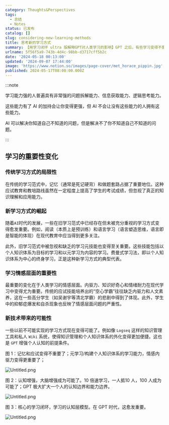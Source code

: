 ```yaml
---
category: Thoughts&Perspectives
tags:
  - 总结
  - Notes
status: 已发布
catalog: []
slug: considering-new-learning-methods
title: 思考新的学习方式
summary: 【用学习闭环 ultra 版解释GPT对人类学习的影响】GPT 之后，有些学习变得不重要了，有些学习变得更重要了，有些学习从不可能变成可能了。
urlname: 5f56f5a9-743b-4d4c-98bb-d3717cff5b2c
date: '2024-05-18 00:13:00'
updated: '2024-09-07 17:44:00'
image: 'https://www.notion.so/images/page-cover/met_horace_pippin.jpg'
published: 2024-05-17T08:00:00.000Z
---
```


:::note


学习能力强的人普遍具有非常强的问题拆解能力、信息获取能力、逻辑思考能力。


这些能力有了 AI 的加持会让你变得更强，但 AI 不会让没有这些能力的人拥有这些能力。


AI 可以解决你知道自己不知道的问题，但是解决不了你不知道自己不知道的问题。


:::


## 学习的重要性变化


### 传统学习方式的局限性


在传统的学习范式中，记忆（通常是死记硬背）和做题套路占据了重要地位。这种应试教育和教培路线虽然在一定程度上提高了学生的考试成绩，但忽视了真正的知识理解和应用能力。


### 新学习方式的崛起


随着`AI`时代的发展，一些在旧学习范式中已经存在但未被充分重视的学习方式变得愈发重要。例如，阅读（本质上是预训练）和语言学习（语言塑造思维，语言即是智能的体现）在现代教育中应当得到更多关注。


此外，旧学习范式中被忽视和缺乏的学习元技能也变得至关重要。这些技能包括以个人知识体系为目标的学习和以元学习为内容的学习。费曼式学习法，即以个人知识体系为中心的终身学习，正是这种新学习方式的典型代表。


### 学习情感层面的重要性


最重要的变化在于人类学习的情感层面。内驱力、知识好奇心和情绪耐力在现代学习中变得尤为重要。传统的应试技能培养出的“空心学霸”往往缺乏内驱力和人文素养，这在一些高分学生（如吴谢宇等清北学霸）的悲剧中得到了体现。此外，学生中的抑郁症爆发和自杀现象也反映了情感层面问题的严重性。


### 新技术带来的可能性


一些以前不可能实现的学习方式现在变得可能了。例如像 `Logseq` 这样的知识管理工具和私人 `Wiki` 系统，使得知识管理和个人知识体系的外化变得更加便捷。这也是 `GPT` 增强个人认知的前提条件。


图 1：记忆和应试变得不重要了；元学习/构建个人知识体系的学习能力，情感内驱力变得更重要了；


![Untitled.png](https://prod-files-secure.s3.us-west-2.amazonaws.com/5d24fe63-e567-4804-86f9-9fdc62e13082/a8319b77-00b3-43d9-9f99-e58187f20cfe/Untitled.png?X-Amz-Algorithm=AWS4-HMAC-SHA256&X-Amz-Content-Sha256=UNSIGNED-PAYLOAD&X-Amz-Credential=ASIAZI2LB466UD6SZRG5%2F20250214%2Fus-west-2%2Fs3%2Faws4_request&X-Amz-Date=20250214T053629Z&X-Amz-Expires=3600&X-Amz-Security-Token=IQoJb3JpZ2luX2VjEP7%2F%2F%2F%2F%2F%2F%2F%2F%2F%2FwEaCXVzLXdlc3QtMiJGMEQCIGl6UDeBTf8SJqLI%2F6boc1VN%2BGPjSZORLXq%2FXI%2BsRmq8AiBf1gDUUMJ4KCuIx81jE8G5jXjXQhy34zIxox7hD%2FXexSr%2FAwgnEAAaDDYzNzQyMzE4MzgwNSIMuxFbiCLBRRWo0cSIKtwD55bpyXJvvDXc20GUhk58Rwt9ammuo6qW8Xo0hotZL5lMSjt3kxXkIxUnjTA0NhinIzIj1S4y9dE%2BevNDh3FQpU%2Fs0uBtBwIBieiyksMl%2BRenEh3JZsj4E5ukWYf1r2gm1Czf9h2ByYaO2L3TDZmCPpuGR1FUh3oo%2BOh0g2hLNui3Fq%2Bqx6a3EtQitOIaeDqKy3LxQfWEJ4nCivzcbKskDluoxobZ8qljXINVFiNw7wK0CUDIxVCjrFvGPz%2B1sl3M4xaP2pXr1DwQ%2F7pgAEAMDP9dvkc2b5h4TZQb%2FZUvK570jm1SpQpMJ0RbD0oXMG0S2kXwtep9hjKka016i1KLX%2Bv7m%2FzzhK7BgNUkTerC4ph2GS7PKfgzdRJssTbi4NdxiP%2Bh94QCwQLjA08mWQw7oLsLL3vyaA3WG%2BZSnM9WhJww4XGW9%2B5p2WGK%2F2lLdMyuKg0hDSp25NOVp7Ieyl41CcnK3BFGIbCvc2ajlAkpRai%2BWw01kV6wYF398xXkO0XENQvVn5gnFimOiXlnvhLrxPS0OpX8Gf1JNXVtmfL0A0WZCpychpcdriKrSrqjmnZK8OjXiBM2BvTGo0vG%2BGoZ4A8fxhBr2tnUc%2BvWCtPtACevHaLAEbMndMk5dMgw%2BKm7vQY6pgFzzd5EiR3sOAP%2FxIFGpIEBFqohhKLu5eGxN%2Bk8%2Fr2qWS9lr%2BEIxFBOxyEOgb4SxM2W2woTAWDJxDLNN86M39bzvikYZeAm%2BC9FRuRPMcxAWDCFFqIiurlKrwYHLo%2FbMov7cyZFQq3hKEmda9uXh1aDcwBg%2FH%2BEjdM5p%2BubUB8MzqAob9TgcR3Ox5TkgouFTdec7GED0XKHSAzm86rdhTBbArvT6EYC&X-Amz-Signature=3ef12632d884ba74a6fc419b489c5c2dd646045a8316a741774c4ae4ee6ce7ae&X-Amz-SignedHeaders=host&x-id=GetObject)


图 2：认知增强，大脑增强成为可能了。10 倍速学习，一人抵10 人，100 人成为可能了；GPT 极大扩大一个人的认知边界和能力边界。


![Untitled.png](https://prod-files-secure.s3.us-west-2.amazonaws.com/5d24fe63-e567-4804-86f9-9fdc62e13082/e195b372-4d2b-479c-9e75-1be4e2c1412e/Untitled.png?X-Amz-Algorithm=AWS4-HMAC-SHA256&X-Amz-Content-Sha256=UNSIGNED-PAYLOAD&X-Amz-Credential=ASIAZI2LB466UD6SZRG5%2F20250214%2Fus-west-2%2Fs3%2Faws4_request&X-Amz-Date=20250214T053629Z&X-Amz-Expires=3600&X-Amz-Security-Token=IQoJb3JpZ2luX2VjEP7%2F%2F%2F%2F%2F%2F%2F%2F%2F%2FwEaCXVzLXdlc3QtMiJGMEQCIGl6UDeBTf8SJqLI%2F6boc1VN%2BGPjSZORLXq%2FXI%2BsRmq8AiBf1gDUUMJ4KCuIx81jE8G5jXjXQhy34zIxox7hD%2FXexSr%2FAwgnEAAaDDYzNzQyMzE4MzgwNSIMuxFbiCLBRRWo0cSIKtwD55bpyXJvvDXc20GUhk58Rwt9ammuo6qW8Xo0hotZL5lMSjt3kxXkIxUnjTA0NhinIzIj1S4y9dE%2BevNDh3FQpU%2Fs0uBtBwIBieiyksMl%2BRenEh3JZsj4E5ukWYf1r2gm1Czf9h2ByYaO2L3TDZmCPpuGR1FUh3oo%2BOh0g2hLNui3Fq%2Bqx6a3EtQitOIaeDqKy3LxQfWEJ4nCivzcbKskDluoxobZ8qljXINVFiNw7wK0CUDIxVCjrFvGPz%2B1sl3M4xaP2pXr1DwQ%2F7pgAEAMDP9dvkc2b5h4TZQb%2FZUvK570jm1SpQpMJ0RbD0oXMG0S2kXwtep9hjKka016i1KLX%2Bv7m%2FzzhK7BgNUkTerC4ph2GS7PKfgzdRJssTbi4NdxiP%2Bh94QCwQLjA08mWQw7oLsLL3vyaA3WG%2BZSnM9WhJww4XGW9%2B5p2WGK%2F2lLdMyuKg0hDSp25NOVp7Ieyl41CcnK3BFGIbCvc2ajlAkpRai%2BWw01kV6wYF398xXkO0XENQvVn5gnFimOiXlnvhLrxPS0OpX8Gf1JNXVtmfL0A0WZCpychpcdriKrSrqjmnZK8OjXiBM2BvTGo0vG%2BGoZ4A8fxhBr2tnUc%2BvWCtPtACevHaLAEbMndMk5dMgw%2BKm7vQY6pgFzzd5EiR3sOAP%2FxIFGpIEBFqohhKLu5eGxN%2Bk8%2Fr2qWS9lr%2BEIxFBOxyEOgb4SxM2W2woTAWDJxDLNN86M39bzvikYZeAm%2BC9FRuRPMcxAWDCFFqIiurlKrwYHLo%2FbMov7cyZFQq3hKEmda9uXh1aDcwBg%2FH%2BEjdM5p%2BubUB8MzqAob9TgcR3Ox5TkgouFTdec7GED0XKHSAzm86rdhTBbArvT6EYC&X-Amz-Signature=9a5cefa67a81d211b420ea9eb068ae4396d18bc42d20ac110ffe1a388f15727b&X-Amz-SignedHeaders=host&x-id=GetObject)


图 3：核心的学习闭环，学习的认知层模型。在 GPT 时代，这愈发重要。


![Untitled.png](https://prod-files-secure.s3.us-west-2.amazonaws.com/5d24fe63-e567-4804-86f9-9fdc62e13082/57f2a38d-97b9-407e-baa1-8fecb8348e87/Untitled.png?X-Amz-Algorithm=AWS4-HMAC-SHA256&X-Amz-Content-Sha256=UNSIGNED-PAYLOAD&X-Amz-Credential=ASIAZI2LB466UD6SZRG5%2F20250214%2Fus-west-2%2Fs3%2Faws4_request&X-Amz-Date=20250214T053629Z&X-Amz-Expires=3600&X-Amz-Security-Token=IQoJb3JpZ2luX2VjEP7%2F%2F%2F%2F%2F%2F%2F%2F%2F%2FwEaCXVzLXdlc3QtMiJGMEQCIGl6UDeBTf8SJqLI%2F6boc1VN%2BGPjSZORLXq%2FXI%2BsRmq8AiBf1gDUUMJ4KCuIx81jE8G5jXjXQhy34zIxox7hD%2FXexSr%2FAwgnEAAaDDYzNzQyMzE4MzgwNSIMuxFbiCLBRRWo0cSIKtwD55bpyXJvvDXc20GUhk58Rwt9ammuo6qW8Xo0hotZL5lMSjt3kxXkIxUnjTA0NhinIzIj1S4y9dE%2BevNDh3FQpU%2Fs0uBtBwIBieiyksMl%2BRenEh3JZsj4E5ukWYf1r2gm1Czf9h2ByYaO2L3TDZmCPpuGR1FUh3oo%2BOh0g2hLNui3Fq%2Bqx6a3EtQitOIaeDqKy3LxQfWEJ4nCivzcbKskDluoxobZ8qljXINVFiNw7wK0CUDIxVCjrFvGPz%2B1sl3M4xaP2pXr1DwQ%2F7pgAEAMDP9dvkc2b5h4TZQb%2FZUvK570jm1SpQpMJ0RbD0oXMG0S2kXwtep9hjKka016i1KLX%2Bv7m%2FzzhK7BgNUkTerC4ph2GS7PKfgzdRJssTbi4NdxiP%2Bh94QCwQLjA08mWQw7oLsLL3vyaA3WG%2BZSnM9WhJww4XGW9%2B5p2WGK%2F2lLdMyuKg0hDSp25NOVp7Ieyl41CcnK3BFGIbCvc2ajlAkpRai%2BWw01kV6wYF398xXkO0XENQvVn5gnFimOiXlnvhLrxPS0OpX8Gf1JNXVtmfL0A0WZCpychpcdriKrSrqjmnZK8OjXiBM2BvTGo0vG%2BGoZ4A8fxhBr2tnUc%2BvWCtPtACevHaLAEbMndMk5dMgw%2BKm7vQY6pgFzzd5EiR3sOAP%2FxIFGpIEBFqohhKLu5eGxN%2Bk8%2Fr2qWS9lr%2BEIxFBOxyEOgb4SxM2W2woTAWDJxDLNN86M39bzvikYZeAm%2BC9FRuRPMcxAWDCFFqIiurlKrwYHLo%2FbMov7cyZFQq3hKEmda9uXh1aDcwBg%2FH%2BEjdM5p%2BubUB8MzqAob9TgcR3Ox5TkgouFTdec7GED0XKHSAzm86rdhTBbArvT6EYC&X-Amz-Signature=c565726db2c468bb082fe9c2019b19dd1d3e89049c6f6c46a1ec8afae733f334&X-Amz-SignedHeaders=host&x-id=GetObject)

